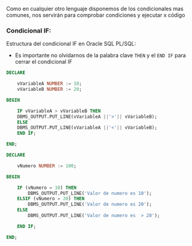 Como en cualquier otro lenguaje disponemos de los condicionales mas comunes, nos servirán para comprobar condiciones y ejecutar x código

### Condicional IF:

Estructura del condicional IF en Oracle SQL PL/SQL:

- Es importante no olvidarnos de la palabra clave `THEN` y el `END IF` para cerrar el condicional IF

```SQL
DECLARE 

	vVariableA NUMBER := 10;
	vVariableB NUMBER := 20;

BEGIN

	IF vVariableA > vVariableB THEN
	DBMS_OUTPUT.PUT_LINE(vVariableA ||'>'|| vVariableB);
	ELSE 
	DBMS_OUTPUT.PUT_LINE(vVariableA ||'<'|| vVariableB);
	END IF;

END;
```

```sql
DECLARE

	vNumero NUMBER := 100;

BEGIN

	IF (vNumero = 10) THEN
		DBMS_OUTPUT.PUT_LINE('Valor de numero es 10');
	ELSIF (vNumero = 20) THEN
		DBMS_OUTPUT.PUT_LINE('Valor de numero es 20');
	ELSE 
		DBMS_OUTPUT.PUT_LINE('Valor de numero es  > 20');

	END IF;

END;
```